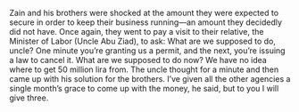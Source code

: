 Zain and his brothers were shocked at the amount they were expected to secure in order to keep their business running—an amount they decidedly did not have. Once again, they went to pay a visit to their relative, the Minister of Labor (Uncle Abu Ziad), to ask: What are we supposed to do, uncle? One minute you’re granting us a permit, and the next, you’re issuing a law to cancel it. What are we supposed to do now? We have no idea where to get 50 million lira from. The uncle thought for a minute and then came up with his solution for the brothers. I’ve given all the other agencies a single month’s grace to come up with the money, he said, but to you I will give three.
